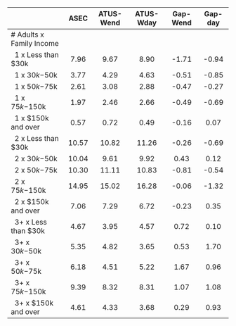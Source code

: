 
|                      |         ASEC |    ATUS-Wend |    ATUS-Wday |     Gap-Wend |      Gap-day |
| -------------------- | :----------: | :----------: | :----------: | :----------: | :----------: |
| # Adults x Family Income |              |              |              |              |              |
| &nbsp;&nbsp;1 x Less than $30k |         7.96 |         9.67 |         8.90 |        -1.71 |        -0.94 |
| &nbsp;&nbsp;1 x $30k-$50k |         3.77 |         4.29 |         4.63 |        -0.51 |        -0.85 |
| &nbsp;&nbsp;1 x $50k-$75k |         2.61 |         3.08 |         2.88 |        -0.47 |        -0.27 |
| &nbsp;&nbsp;1 x $75k-$150k |         1.97 |         2.46 |         2.66 |        -0.49 |        -0.69 |
| &nbsp;&nbsp;1 x $150k and over |         0.57 |         0.72 |         0.49 |        -0.16 |         0.07 |
| &nbsp;&nbsp;2 x Less than $30k |        10.57 |        10.82 |        11.26 |        -0.26 |        -0.69 |
| &nbsp;&nbsp;2 x $30k-$50k |        10.04 |         9.61 |         9.92 |         0.43 |         0.12 |
| &nbsp;&nbsp;2 x $50k-$75k |        10.30 |        11.11 |        10.83 |        -0.81 |        -0.54 |
| &nbsp;&nbsp;2 x $75k-$150k |        14.95 |        15.02 |        16.28 |        -0.06 |        -1.32 |
| &nbsp;&nbsp;2 x $150k and over |         7.06 |         7.29 |         6.72 |        -0.23 |         0.35 |
| &nbsp;&nbsp;3+ x Less than $30k |         4.67 |         3.95 |         4.57 |         0.72 |         0.10 |
| &nbsp;&nbsp;3+ x $30k-$50k |         5.35 |         4.82 |         3.65 |         0.53 |         1.70 |
| &nbsp;&nbsp;3+ x $50k-$75k |         6.18 |         4.51 |         5.22 |         1.67 |         0.96 |
| &nbsp;&nbsp;3+ x $75k-$150k |         9.39 |         8.32 |         8.31 |         1.07 |         1.08 |
| &nbsp;&nbsp;3+ x $150k and over |         4.61 |         4.33 |         3.68 |         0.29 |         0.93 |

